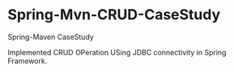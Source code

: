 # Spring-Mvn-CRUD-CaseStudy

Spring-Maven CaseStudy 

Implemented CRUD OPeration USing JDBC connectivity in Spring Framework.
